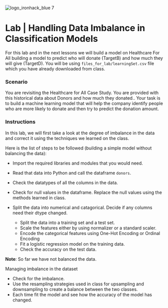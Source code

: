 ![logo_ironhack_blue 7](https://user-images.githubusercontent.com/23629340/40541063-a07a0a8a-601a-11e8-91b5-2f13e4e6b441.png)

# Lab | Handling Data Imbalance in Classification Models

For this lab and in the next lessons we will build a model on Healthcare For All building a model to predict who will donate (TargetB) and how much they will give (TargetD). You will be using `files_for_lab/learningSet.csv` file which you have already downloaded from class.

### Scenario

You are revisiting the Healthcare for All Case Study. You are provided with this historical data about Donors and how much they donated.. Your task is to build a machine learning model that will help the company identify people who are more likely to donate and then try to predict the donation amount.

### Instructions

In this lab, we will first take a look at the degree of imbalance in the data and correct it using the techniques we learned on the class.

Here is the list of steps to be followed (building a simple model without balancing the data):

- Import the required libraries and modules that you would need.
- Read that data into Python and call the dataframe `donors`.
- Check the datatypes of all the columns in the data. 
- Check for null values in the dataframe. Replace the null values using the methods learned in class.
- Split the data into numerical and catagorical.  Decide if any columns need their dtype changed.
  
  - Split the data into a training set and a test set.
  - Scale the features either by using normalizer or a standard scaler.
  - Encode the categorical features using One-Hot Encoding or Ordinal Encoding
  - Fit a logistic regression model on the training data.
  - Check the accuracy on the test data.

**Note**: So far we have not balanced the data.

Managing imbalance in the dataset

- Check for the imbalance.
- Use the resampling strategies used in class for upsampling and downsampling to create a balance between the two classes.
- Each time fit the model and see how the accuracy of the model has changed.



